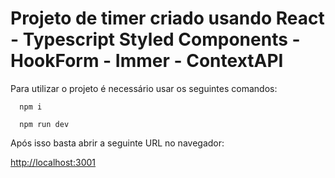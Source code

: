 # Projeto de timer criado usando React - Typescript Styled Components - HookForm - Immer - ContextAPI


Para utilizar o projeto é necessário usar os seguintes comandos: 
```
  npm i
```
```
  npm run dev 
```

Após isso basta abrir a seguinte URL no navegador:

[http://localhost:3001](http://localhost:3001)
